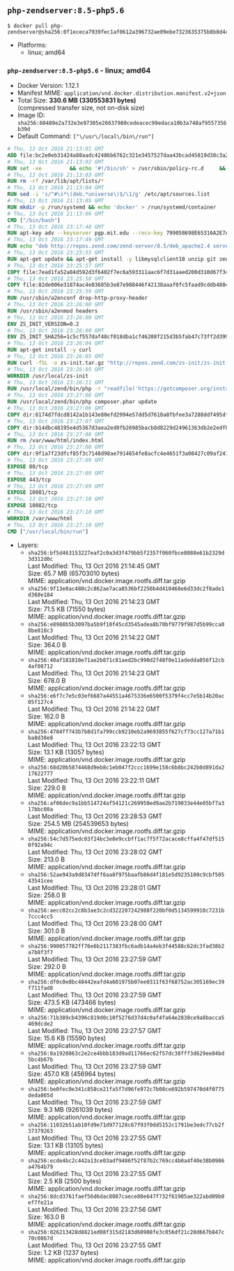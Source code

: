 ## `php-zendserver:8.5-php5.6`

```console
$ docker pull php-zendserver@sha256:0f1ececa7939fec1af0612a396732ae09ebe7323635375b8b8d4c78394d350eb
```

-	Platforms:
	-	linux; amd64

### `php-zendserver:8.5-php5.6` - linux; amd64

-	Docker Version: 1.12.1
-	Manifest MIME: `application/vnd.docker.distribution.manifest.v2+json`
-	Total Size: **330.6 MB (330553831 bytes)**  
	(compressed transfer size, not on-disk size)
-	Image ID: `sha256:60489e2a732e3e97305e26637980cedeacec99edaca10b3a748af9557356b39d`
-	Default Command: `["\/usr\/local\/bin\/run"]`

```dockerfile
# Thu, 13 Oct 2016 21:13:01 GMT
ADD file:bc2e0eb31424a88aadc42486b6762c321e3457527daa43bcad45819d38c3a2ed in / 
# Thu, 13 Oct 2016 21:13:02 GMT
RUN set -xe 		&& echo '#!/bin/sh' > /usr/sbin/policy-rc.d 	&& echo 'exit 101' >> /usr/sbin/policy-rc.d 	&& chmod +x /usr/sbin/policy-rc.d 		&& dpkg-divert --local --rename --add /sbin/initctl 	&& cp -a /usr/sbin/policy-rc.d /sbin/initctl 	&& sed -i 's/^exit.*/exit 0/' /sbin/initctl 		&& echo 'force-unsafe-io' > /etc/dpkg/dpkg.cfg.d/docker-apt-speedup 		&& echo 'DPkg::Post-Invoke { "rm -f /var/cache/apt/archives/*.deb /var/cache/apt/archives/partial/*.deb /var/cache/apt/*.bin || true"; };' > /etc/apt/apt.conf.d/docker-clean 	&& echo 'APT::Update::Post-Invoke { "rm -f /var/cache/apt/archives/*.deb /var/cache/apt/archives/partial/*.deb /var/cache/apt/*.bin || true"; };' >> /etc/apt/apt.conf.d/docker-clean 	&& echo 'Dir::Cache::pkgcache ""; Dir::Cache::srcpkgcache "";' >> /etc/apt/apt.conf.d/docker-clean 		&& echo 'Acquire::Languages "none";' > /etc/apt/apt.conf.d/docker-no-languages 		&& echo 'Acquire::GzipIndexes "true"; Acquire::CompressionTypes::Order:: "gz";' > /etc/apt/apt.conf.d/docker-gzip-indexes 		&& echo 'Apt::AutoRemove::SuggestsImportant "false";' > /etc/apt/apt.conf.d/docker-autoremove-suggests
# Thu, 13 Oct 2016 21:13:03 GMT
RUN rm -rf /var/lib/apt/lists/*
# Thu, 13 Oct 2016 21:13:04 GMT
RUN sed -i 's/^#\s*\(deb.*universe\)$/\1/g' /etc/apt/sources.list
# Thu, 13 Oct 2016 21:13:05 GMT
RUN mkdir -p /run/systemd && echo 'docker' > /run/systemd/container
# Thu, 13 Oct 2016 21:13:06 GMT
CMD ["/bin/bash"]
# Thu, 13 Oct 2016 23:17:48 GMT
RUN apt-key adv --keyserver pgp.mit.edu --recv-key 799058698E65316A2E7A4FF42EAE1437F7D2C623
# Thu, 13 Oct 2016 23:17:49 GMT
RUN echo "deb http://repos.zend.com/zend-server/8.5/deb_apache2.4 server non-free" >> /etc/apt/sources.list.d/zend-server.list
# Thu, 13 Oct 2016 23:25:55 GMT
RUN apt-get update && apt-get install -y libmysqlclient18 unzip git zend-server-php-5.6 && /usr/local/zend/bin/zendctl.sh stop
# Thu, 13 Oct 2016 23:25:57 GMT
COPY file:7ead1fa52a84d592d3f6402f7ec6a593311aac6f7d31aaed200d310d67f34d54 in /etc/ 
# Thu, 13 Oct 2016 23:25:58 GMT
COPY file:82de006e31874ac4e03685b3e87e988446f42138aaaf0fc5faad9cddb48040ba in /etc/apache2/conf-available 
# Thu, 13 Oct 2016 23:25:59 GMT
RUN /usr/sbin/a2enconf drop-http-proxy-header
# Thu, 13 Oct 2016 23:26:00 GMT
RUN /usr/sbin/a2enmod headers
# Thu, 13 Oct 2016 23:26:00 GMT
ENV ZS_INIT_VERSION=0.2
# Thu, 13 Oct 2016 23:26:00 GMT
ENV ZS_INIT_SHA256=1c5cf557daf48cf018dba1cf46208f215d3b5fab47c73ff2d39988581ebd6932
# Thu, 13 Oct 2016 23:26:04 GMT
RUN apt-get install -y curl
# Thu, 13 Oct 2016 23:26:05 GMT
RUN curl -fSL -o zs-init.tar.gz "http://repos.zend.com/zs-init/zs-init-docker-${ZS_INIT_VERSION}.tar.gz"     && echo "${ZS_INIT_SHA256} *zs-init.tar.gz" | sha256sum -c -     && mkdir /usr/local/zs-init     && tar xzf zs-init.tar.gz --strip-components=1 -C /usr/local/zs-init     && rm zs-init.tar.gz
# Thu, 13 Oct 2016 23:26:05 GMT
WORKDIR /usr/local/zs-init
# Thu, 13 Oct 2016 23:26:11 GMT
RUN /usr/local/zend/bin/php -r "readfile('https://getcomposer.org/installer');" | /usr/local/zend/bin/php
# Thu, 13 Oct 2016 23:27:06 GMT
RUN /usr/local/zend/bin/php composer.phar update
# Thu, 13 Oct 2016 23:27:06 GMT
COPY dir:6174d7fdcd8142a1b143e80efd2994e57dd5d7610a8fbfee3a7288ddf495dfdf in /usr/local/bin 
# Thu, 13 Oct 2016 23:27:07 GMT
COPY dir:b14dbc48195e4d5367d3aea2ed0fb26985bacb8d8229d24961363db2e2edf8f0 in /usr/local/zend/var/plugins/ 
# Thu, 13 Oct 2016 23:27:08 GMT
RUN rm /var/www/html/index.html
# Thu, 13 Oct 2016 23:27:08 GMT
COPY dir:9f1a7f23dfcf85f3c7148d98ae7914654fe8acfc4e4651f3a08427c09af24198 in /var/www/html 
# Thu, 13 Oct 2016 23:27:09 GMT
EXPOSE 80/tcp
# Thu, 13 Oct 2016 23:27:09 GMT
EXPOSE 443/tcp
# Thu, 13 Oct 2016 23:27:09 GMT
EXPOSE 10081/tcp
# Thu, 13 Oct 2016 23:27:10 GMT
EXPOSE 10082/tcp
# Thu, 13 Oct 2016 23:27:10 GMT
WORKDIR /var/www/html
# Thu, 13 Oct 2016 23:27:10 GMT
CMD ["/usr/local/bin/run"]
```

-	Layers:
	-	`sha256:bf5d463153227eaf2c0a3d3f479bb5f2357f060fbce8088e61b2329d3d312d0c`  
		Last Modified: Thu, 13 Oct 2016 21:14:45 GMT  
		Size: 65.7 MB (65703010 bytes)  
		MIME: application/vnd.docker.image.rootfs.diff.tar.gzip
	-	`sha256:9f13e0ac480c2c862ae7aca8536bf2250b4d410468e6d33dc2f8ade1d368e184`  
		Last Modified: Thu, 13 Oct 2016 21:14:23 GMT  
		Size: 71.5 KB (71550 bytes)  
		MIME: application/vnd.docker.image.rootfs.diff.tar.gzip
	-	`sha256:e8988b5b3097ba5b9f10f45cd3545adea8b70bf9779f987d5b99cca08be818c3`  
		Last Modified: Thu, 13 Oct 2016 21:14:22 GMT  
		Size: 364.0 B  
		MIME: application/vnd.docker.image.rootfs.diff.tar.gzip
	-	`sha256:40af181810e71ae2b871c81aed2bc990d2748f0e11adedda056f12cb4af08712`  
		Last Modified: Thu, 13 Oct 2016 21:14:23 GMT  
		Size: 678.0 B  
		MIME: application/vnd.docker.image.rootfs.diff.tar.gzip
	-	`sha256:e6f7c7e5c03ef6687a44551a4675336e6500f5379f4cc7e5b14b20ac05f127c4`  
		Last Modified: Thu, 13 Oct 2016 21:14:22 GMT  
		Size: 162.0 B  
		MIME: application/vnd.docker.image.rootfs.diff.tar.gzip
	-	`sha256:4704ff743b7b8d1fa799ccb9210eb2a9693855f627cf73cc127a71b1ba8d38e8`  
		Last Modified: Thu, 13 Oct 2016 23:22:13 GMT  
		Size: 13.1 KB (13057 bytes)  
		MIME: application/vnd.docker.image.rootfs.diff.tar.gzip
	-	`sha256:68d20b5874468d9eb8c1eb047f2ccc1699e158c6b8bc242b0d891da217622777`  
		Last Modified: Thu, 13 Oct 2016 23:22:11 GMT  
		Size: 229.0 B  
		MIME: application/vnd.docker.image.rootfs.diff.tar.gzip
	-	`sha256:af06dec9a1bb514724af54121c269950ed9ae2b719033e44e05bf7a317bbc08a`  
		Last Modified: Thu, 13 Oct 2016 23:28:53 GMT  
		Size: 254.5 MB (254539653 bytes)  
		MIME: application/vnd.docker.image.rootfs.diff.tar.gzip
	-	`sha256:54c7d575edc03f24bc3e8e9ccbff1ac7f5f72acace8cffa4f47df5150f92a94c`  
		Last Modified: Thu, 13 Oct 2016 23:28:02 GMT  
		Size: 213.0 B  
		MIME: application/vnd.docker.image.rootfs.diff.tar.gzip
	-	`sha256:52ae943a9d8347dff6aa8f975baafb86d4f181e5d9235100c9cbf50543541cee`  
		Last Modified: Thu, 13 Oct 2016 23:28:01 GMT  
		Size: 258.0 B  
		MIME: application/vnd.docker.image.rootfs.diff.tar.gzip
	-	`sha256:aecc02cc2c8b3ae3c2cd322207242988f220bf0d5134599910c7231b7ccc4cc5`  
		Last Modified: Thu, 13 Oct 2016 23:28:00 GMT  
		Size: 301.0 B  
		MIME: application/vnd.docker.image.rootfs.diff.tar.gzip
	-	`sha256:990057782ff76e6b2117383fbc6adb14a4eb3f44588c62dc3fad38b2a7b8f3f7`  
		Last Modified: Thu, 13 Oct 2016 23:27:59 GMT  
		Size: 292.0 B  
		MIME: application/vnd.docker.image.rootfs.diff.tar.gzip
	-	`sha256:df0c0e8bc48442eafd4a601975b07ee0311f63f68752ac305169ec39f711fad8`  
		Last Modified: Thu, 13 Oct 2016 23:27:59 GMT  
		Size: 473.5 KB (473466 bytes)  
		MIME: application/vnd.docker.image.rootfs.diff.tar.gzip
	-	`sha256:71b389cb4396c819d0c10f5276d37d4c0af4fa64e2838ce9a8bacca5469dcde2`  
		Last Modified: Thu, 13 Oct 2016 23:27:57 GMT  
		Size: 15.6 KB (15590 bytes)  
		MIME: application/vnd.docker.image.rootfs.diff.tar.gzip
	-	`sha256:8a1920863c2e2ce4bbb183d9ad11766ec62f57dc38fff3d629ee84bd5bc4b67b`  
		Last Modified: Thu, 13 Oct 2016 23:27:59 GMT  
		Size: 457.0 KB (456964 bytes)  
		MIME: application/vnd.docker.image.rootfs.diff.tar.gzip
	-	`sha256:be0fec0e341c858ce21fa5f7d96fe972c7b08ce692b597470d4f0775deda865d`  
		Last Modified: Thu, 13 Oct 2016 23:27:59 GMT  
		Size: 9.3 MB (9261039 bytes)  
		MIME: application/vnd.docker.image.rootfs.diff.tar.gzip
	-	`sha256:11032b51ab10fd9e71d977128c67f93f0dd5152c1791be3edc77cb2f37379263`  
		Last Modified: Thu, 13 Oct 2016 23:27:55 GMT  
		Size: 13.1 KB (13105 bytes)  
		MIME: application/vnd.docker.image.rootfs.diff.tar.gzip
	-	`sha256:ecde4bc2c442a13ce03adf9486f52f87b2c769cc4b0a4f40e38b0986a4764b79`  
		Last Modified: Thu, 13 Oct 2016 23:27:55 GMT  
		Size: 2.5 KB (2500 bytes)  
		MIME: application/vnd.docker.image.rootfs.diff.tar.gzip
	-	`sha256:8dcd3761faef56d6dac8087caece80e647f732f61905ae322abd09b0ef7fe21a`  
		Last Modified: Thu, 13 Oct 2016 23:27:56 GMT  
		Size: 163.0 B  
		MIME: application/vnd.docker.image.rootfs.diff.tar.gzip
	-	`sha256:026213428d8821ed08f315d2183d60908fe3c056df21c20d667b847c70c0867d`  
		Last Modified: Thu, 13 Oct 2016 23:27:55 GMT  
		Size: 1.2 KB (1237 bytes)  
		MIME: application/vnd.docker.image.rootfs.diff.tar.gzip

